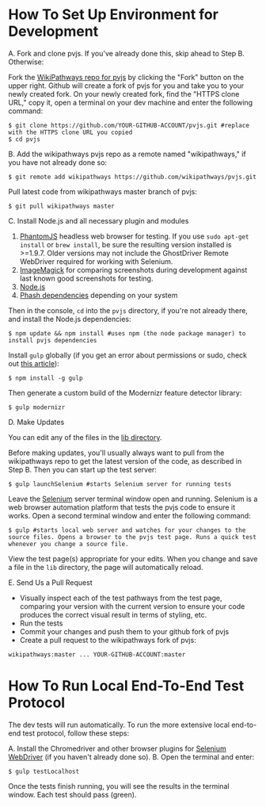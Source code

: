 # How To Set Up Environment for Development

A. Fork and clone pvjs. If you've already done this, skip ahead to Step B. Otherwise:

Fork the [WikiPathways repo for pvjs](https://github.com/wikipathways/pvjs/fork) by clicking the "Fork" button on the upper right. Github will create a fork of pvjs for you and take you to your newly created fork. On your newly created fork, find the "HTTPS clone URL," copy it, open a terminal on your dev machine and enter the following command:

```
$ git clone https://github.com/YOUR-GITHUB-ACCOUNT/pvjs.git #replace with the HTTPS clone URL you copied
$ cd pvjs
```

B. Add the wikipathways pvjs repo as a remote named "wikipathways," if you have not already done so:

```
$ git remote add wikipathways https://github.com/wikipathways/pvjs.git
```

Pull latest code from wikipathways master branch of pvjs:

```
$ git pull wikipathways master
```

C. Install Node.js and all necessary plugin and modules

1. [PhantomJS](http://phantomjs.org/) headless web browser for testing. If you use ```sudo apt-get install``` or ```brew install```, be sure the resulting version installed is >=1.9.7. Older versions may not include the GhostDriver Remote WebDriver required for working with Selenium.
2. [ImageMagick](http://www.imagemagick.org/) for comparing screenshots during development against last known good screenshots for testing.
3. [Node.js](http://nodejs.org/download/)
4. [Phash dependencies](https://github.com/aaronm67/node-phash) depending on your system

Then in the console, `cd` into the `pvjs` directory, if you're not already there, and install the Node.js dependencies:

```
$ npm update && npm install #uses npm (the node package manager) to install pvjs dependencies
```

Install `gulp` globally (if you get an error about permissions or sudo, check out [this article](http://competa.com/blog/2014/12/how-to-run-npm-without-sudo/)):

```
$ npm install -g gulp
```

Then generate a custom build of the Modernizr feature detector library:

```
$ gulp modernizr
```

D. Make Updates

You can edit any of the files in the [lib directory](https://github.com/wikipathways/pvjs/tree/master/lib).

Before making updates, you'll usually always want to pull from the wikipathways repo to get the latest version of the code, as described in Step B. Then you can start up the test server:

```
$ gulp launchSelenium #starts Selenium server for running tests
```

Leave the [Selenium](http://docs.seleniumhq.org/) server terminal window open and running. Selenium is a web browser automation platform that tests the pvjs code to ensure it works. Open a second terminal window and enter the following command:

```
$ gulp #starts local web server and watches for your changes to the source files. Opens a browser to the pvjs test page. Runs a quick test whenever you change a source file.
```

View the test page(s) appropriate for your edits. When you change and save a file in the `lib` directory, the page will automatically reload.

E. Send Us a Pull Request

* Visually inspect each of the test pathways from the test page, comparing your version with the current version to ensure your code produces the correct visual result in terms of styling, etc.
* Run the tests
* Commit your changes and push them to your github fork of pvjs
* Create a pull request to the wikipathways fork of pvjs:
```
wikipathways:master ... YOUR-GITHUB-ACCOUNT:master
```

# How To Run Local End-To-End Test Protocol

The dev tests will run automatically. To run the more extensive local end-to-end test protocol, follow these steps:

A. Install the Chromedriver and other browser plugins for [Selenium WebDriver](http://docs.seleniumhq.org/projects/webdriver/) (if you haven't already done so).
B. Open the terminal and enter:

```
$ gulp testLocalhost
```

Once the tests finish running, you will see the results in the terminal window. Each test should pass (green).
